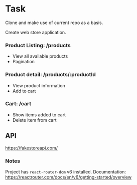 # Task

Clone and make use of current repo as a basis.

Create web store application.

### Product Listing: /products

-   View all available products
-   Pagination

### Product detail: /products/:productId

-   View product information
-   Add to cart

### Cart: /cart

-   Show items added to cart
-   Delete item from cart

## API

https://fakestoreapi.com/

### Notes

Project has `react-router-dom` v6 installed. Documentation:
https://reactrouter.com/docs/en/v6/getting-started/overview
